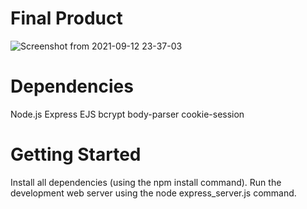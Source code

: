 # Final Product

![Screenshot from 2021-09-12 23-37-03](https://user-images.githubusercontent.com/84829054/133160611-b7986320-7cb5-4496-b6b4-0fb1f8db76af.jpg)

# Dependencies

Node.js
Express
EJS
bcrypt
body-parser
cookie-session

# Getting Started

Install all dependencies (using the npm install command).
Run the development web server using the node express_server.js command.
